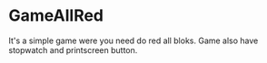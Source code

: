 # GameAllRed
It's a simple game were you need do red all bloks.
Game also have stopwatch and printscreen button.
